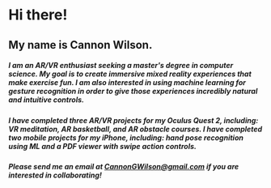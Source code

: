 # Hi there!

## My name is Cannon Wilson. 

##### I am an AR/VR enthusiast seeking a master's degree in computer science. My goal is to create immersive mixed reality experiences that make exercise fun. I am also interested in using machine learning for gesture recognition in order to give those experiences incredibly natural and intuitive controls.

##### I have completed three AR/VR projects for my Oculus Quest 2, including: VR meditation, AR basketball, and AR obstacle courses. I have completed two mobile projects for my iPhone, including: hand pose recognition using ML and a PDF viewer with swipe action controls.

##### Please send me an email at CannonGWilson@gmail.com if you are interested in collaborating!
